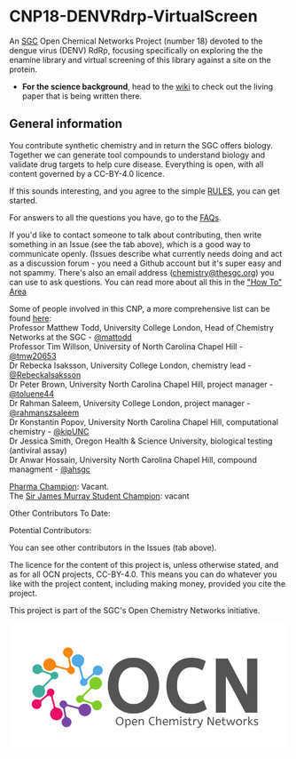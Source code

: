 # CNP18-DENVRdrp-VirtualScreen

An [SGC](https://www.thesgc.org/) Open Chemical Networks Project (number 18) devoted to the dengue virus (DENV) RdRp, focusing specifically on exploring the the enamine library and virtual screening of this library against a site on the protein.

* **For the science background**, head to the [wiki](https://github.com/StructuralGenomicsConsortium/CNP18-DENVRdrp-VirtualScreen/wiki) to check out the living paper that is being written there.

## General information

You contribute synthetic chemistry and in return the SGC offers biology. Together we can generate tool compounds to understand biology and validate drug targets to help cure disease. Everything is open, with all content governed by a CC-BY-4.0 licence.

If this sounds interesting, and you agree to the simple [RULES](https://www.thesgc.org/sgc-open-chemistry-networks/terms-of-use), you can get started.


For answers to all the questions you have, go to the [FAQs](https://www.thesgc.org/sgc-open-chemistry-networks/faq).

If you'd like to contact someone to talk about contributing, then write something in an Issue (see the tab above), which is a good way to communicate openly. (Issues describe what currently needs doing and act as a discussion forum - you need a Github account but it's super easy and not spammy. There's also an email address (chemistry@thesgc.org) you can use to ask questions. You can read more about all this in the ["How To" Area](https://github.com/StructuralGenomicsConsortium/Chemistry_TechOps_HowTo/wiki)

Some of people involved in this CNP, a more comprehensive list can be found [here](https://github.com/StructuralGenomicsConsortium/CNP18-DENVRdrp-VirtualScreen/wiki/Researchers-involved):  
Professor Matthew Todd, University College London, Head of Chemistry Networks at the SGC - [@mattodd](https://github.com/mattodd)  
Professor Tim Willson, University of North Carolina Chapel Hill - [@tmw20653](https://github.com/tmw20653)    
Dr Rebecka Isaksson, University College London, chemistry lead - [@RebeckaIsaksson](https://github.com/RebeckaIsaksson)   
Dr Peter Brown, University North Carolina Chapel Hill, project manager - [@toluene44](https://github.com/toluene44)   
Dr Rahman Saleem, University College London, project manager - [@rahmanszsaleem](https://github.com/rahmanszsaleem)  
Dr Konstantin Popov, University North Carolina Chapel Hill, computational chemistry - [@kipUNC](https://github.com/kipUNC)    
Dr Jessica Smith, Oregon Health & Science University, biological testing (antiviral assay)  
Dr Anwar Hossain, University North Carolina Chapel Hill, compound managment - [@ahsgc](https://github.com/ahsgc)     


[Pharma Champion](https://github.com/StructuralGenomicsConsortium/Chemistry_TechOps_HowTo/wiki/Pharma-Industry-Champions): Vacant.    
The [Sir James Murray Student Champion](https://www.thesgc.org/sgc-open-chemistry-networks/champions-program): vacant

Other Contributors To Date:  


Potential Contributors:
 

You can see other contributors in the Issues (tab above).

The licence for the content of this project is, unless otherwise stated, and as for all OCN projects, CC-BY-4.0. This means you can do whatever you like with the project content, including making money, provided you cite the project.

This project is part of the SGC's Open Chemistry Networks initiative.

<a href="url"><img src="https://github.com/StructuralGenomicsConsortium/Chemistry_TechOps_HowTo/blob/main/Open%20Chemistry%20Networks%20Logos/OCN_Logo_Final_smban.png?raw=true"></a>
